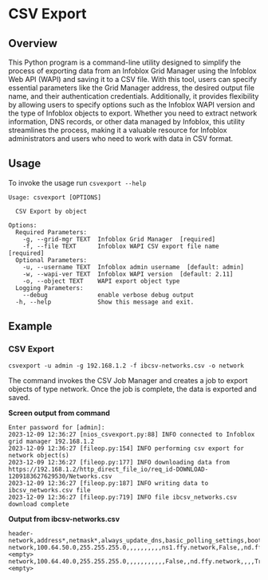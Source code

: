 # CSV Export

## Overview

This Python program is a command-line utility designed to simplify the process of exporting data from an Infoblox Grid
Manager using the Infoblox Web API (WAPI) and saving it to a CSV file. With this tool, users can specify essential
parameters like the Grid Manager address, the desired output file name, and their authentication credentials.
Additionally, it provides flexibility by allowing users to specify options such as the Infoblox WAPI version and the
type of Infoblox objects to export. Whether you need to extract network information, DNS records, or other data managed
by Infoblox, this utility streamlines the process, making it a valuable resource for Infoblox administrators and users
who need to work with data in CSV format.

## Usage

To invoke the usage run `csvexport --help`

```
Usage: csvexport [OPTIONS]

  CSV Export by object

Options:
  Required Parameters: 
    -g, --grid-mgr TEXT  Infoblox Grid Manager  [required]
    -f, --file TEXT      Infoblox WAPI CSV export file name  [required]
  Optional Parameters: 
    -u, --username TEXT  Infoblox admin username  [default: admin]
    -w, --wapi-ver TEXT  Infoblox WAPI version  [default: 2.11]
    -o, --object TEXT    WAPI export object type
  Logging Parameters: 
    --debug              enable verbose debug output
  -h, --help             Show this message and exit.
```

## Example

### CSV Export

```shell
csvexport -u admin -g 192.168.1.2 -f ibcsv-networks.csv -o network
```

The command invokes the CSV Job Manager and creates a job to export objects of type network. Once the job is complete,
the data is exported and saved.

**Screen output from command**

```text
Enter password for [admin]:
2023-12-09 12:36:27 [nios_csvexport.py:88] INFO connected to Infoblox grid manager 192.168.1.2
2023-12-09 12:36:27 [fileop.py:154] INFO performing csv export for network object(s)
2023-12-09 12:36:27 [fileop.py:177] INFO downloading data from https://192.168.1.2/http_direct_file_io/req_id-DOWNLOAD-1209183627629530/Networks.csv
2023-12-09 12:36:27 [fileop.py:187] INFO writing data to ibcsv_networks.csv file
2023-12-09 12:36:27 [fileop.py:719] INFO file ibcsv_networks.csv download complete
```

**Output from ibcsv-networks.csv**

```text
header-network,address*,netmask*,always_update_dns,basic_polling_settings,boot_file,boot_server,broadcast_address,comment,ddns_domainname,ddns_ttl,deny_bootp,dhcp_members,disabled,discovery_exclusion_range,discovery_member,domain_name,domain_name_servers,enable_ddns,enable_discovery,enable_option81,enable_pxe_lease_time,enable_threshold_email_warnings,enable_threshold_snmp_warnings,enable_thresholds,generate_hostname,ignore_client_requested_options,is_authoritative,lease_scavenge_time,lease_time,mgm_private,network_view,next_server,option_logic_filters,pxe_lease_time,range_high_water_mark,range_high_water_mark_reset,range_low_water_mark,range_low_water_mark_reset,recycle_leases,routers,threshold_email_addresses,update_dns_on_lease_renewal,update_static_leases,vlans,zone_associations
network,100.64.50.0,255.255.255.0,,,,,,,,,,ns1.ffy.network,False,,nd.ffy.network,ffy.corp,"100.64.50.53,100.64.50.54",,True,,,False,False,,,,,,,False,default,,,,95,85,0,10,,100.64.50.1,,,,,<empty>
network,100.64.40.0,255.255.255.0,,,,,,,,,,,False,,nd.ffy.network,,,,True,,,False,False,,,,,,,False,default,,,,95,85,0,10,,,,,,,<empty>
```
   
